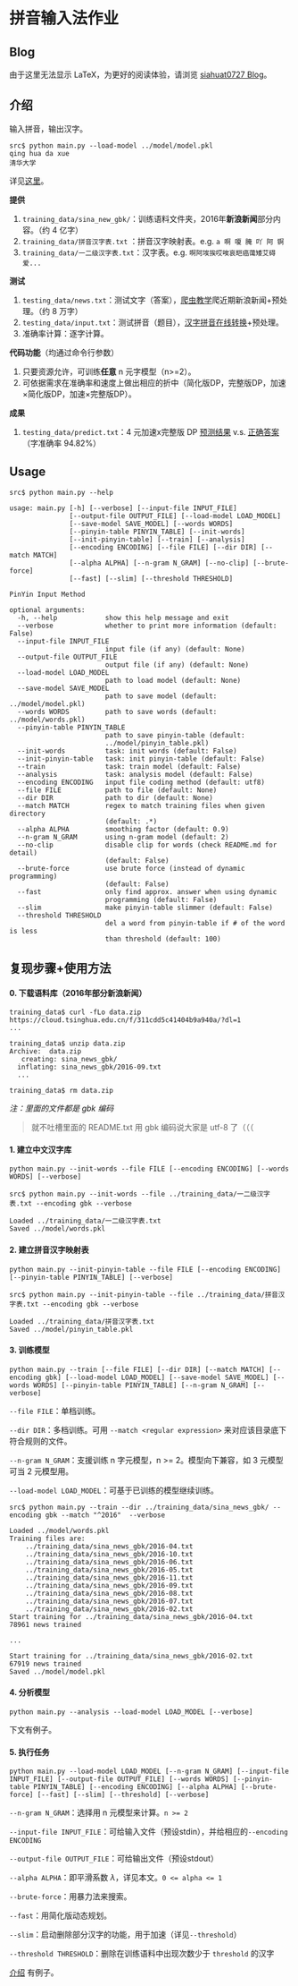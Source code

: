 # 拼音输入法作业

## Blog

由于这里无法显示 LaTeX，为更好的阅读体验，请浏览 [siahuat0727 Blog](https://siahuat0727.github.io/2019/11/01/pinyin-input-method/)。

## 介绍

输入拼音，输出汉字。
```
src$ python main.py --load-model ../model/model.pkl 
qing hua da xue
清华大学
```
详见[这里](https://github.com/siahuat0727/PinYin/blob/master/拼音输入法编程作业.pdf)。

**提供**
1. `training_data/sina_new_gbk/`：训练语料文件夹，2016年**新浪新闻**部分内容。（约 4 亿字）
2. `training_data/拼音汉字表.txt` ：拼音汉字映射表。e.g. `a 啊 嗄 腌 吖 阿 锕`
3. `training_data/一二级汉字表.txt`：汉字表。e.g. `啊阿埃挨哎唉哀皑癌蔼矮艾碍爱...`

**测试**
1. `testing_data/news.txt`：测试文字（答案），[爬虫教学](https://blog.csdn.net/qq_33722172/article/details/82469050)爬近期新浪新闻+预处理。（约 8 万字）
2. `testing_data/input.txt`：测试拼音（题目），[汉字拼音在线转换](https://www.qqxiuzi.cn/zh/pinyin/)+预处理。
3. 准确率计算：逐字计算。


**代码功能**（均通过命令行参数）
1. 只要资源允许，可训练**任意** n 元字模型（n>=2）。
2. 可依据需求在准确率和速度上做出相应的折中（简化版DP，完整版DP，加速×简化版DP，加速×完整版DP）。

**成果**
1. `testing_data/predict.txt`：4 元加速x完整版 DP [预测结果](https://github.com/siahuat0727/PinYin/blob/master/testing_data/predict.txt) v.s. [正确答案](https://github.com/siahuat0727/PinYin/blob/master/testing_data/news.txt)（字准确率 94.82%）

## Usage

```shell
src$ python main.py --help

usage: main.py [-h] [--verbose] [--input-file INPUT_FILE]
               [--output-file OUTPUT_FILE] [--load-model LOAD_MODEL]
               [--save-model SAVE_MODEL] [--words WORDS]
               [--pinyin-table PINYIN_TABLE] [--init-words]
               [--init-pinyin-table] [--train] [--analysis]
               [--encoding ENCODING] [--file FILE] [--dir DIR] [--match MATCH]
               [--alpha ALPHA] [--n-gram N_GRAM] [--no-clip] [--brute-force]
               [--fast] [--slim] [--threshold THRESHOLD]

PinYin Input Method

optional arguments:
  -h, --help            show this help message and exit
  --verbose             whether to print more information (default: False)
  --input-file INPUT_FILE
                        input file (if any) (default: None)
  --output-file OUTPUT_FILE
                        output file (if any) (default: None)
  --load-model LOAD_MODEL
                        path to load model (default: None)
  --save-model SAVE_MODEL
                        path to save model (default: ../model/model.pkl)
  --words WORDS         path to save words (default: ../model/words.pkl)
  --pinyin-table PINYIN_TABLE
                        path to save pinyin-table (default:
                        ../model/pinyin_table.pkl)
  --init-words          task: init words (default: False)
  --init-pinyin-table   task: init pinyin-table (default: False)
  --train               task: train model (default: False)
  --analysis            task: analysis model (default: False)
  --encoding ENCODING   input file coding method (default: utf8)
  --file FILE           path to file (default: None)
  --dir DIR             path to dir (default: None)
  --match MATCH         regex to match training files when given directory
                        (default: .*)
  --alpha ALPHA         smoothing factor (default: 0.9)
  --n-gram N_GRAM       using n-gram model (default: 2)
  --no-clip             disable clip for words (check README.md for detail)
                        (default: False)
  --brute-force         use brute force (instead of dynamic programming)
                        (default: False)
  --fast                only find approx. answer when using dynamic
                        programming (default: False)
  --slim                make pinyin-table slimmer (default: False)
  --threshold THRESHOLD
                        del a word from pinyin-table if # of the word is less
                        than threshold (default: 100)
```

## 复现步骤+使用方法

#### 0. 下载语料库（2016年部分新浪新闻）
```
training_data$ curl -fLo data.zip https://cloud.tsinghua.edu.cn/f/311cdd5c41404b9a940a/?dl=1
...

training_data$ unzip data.zip
Archive:  data.zip
   creating: sina_news_gbk/
  inflating: sina_news_gbk/2016-09.txt
  ...
  
training_data$ rm data.zip
```

*注：里面的文件都是 gbk 编码*

> 就不吐槽里面的 README.txt 用 gbk 编码说大家是 utf-8 了（（（

#### 1. 建立中文汉字库
`python main.py --init-words --file FILE [--encoding ENCODING] [--words WORDS] [--verbose]`

```
src$ python main.py --init-words --file ../training_data/一二级汉字表.txt --encoding gbk --verbose

Loaded ../training_data/一二级汉字表.txt 
Saved ../model/words.pkl
```

#### 2. 建立拼音汉字映射表
`python main.py --init-pinyin-table --file FILE [--encoding ENCODING] [--pinyin-table PINYIN_TABLE] [--verbose]`
```
src$ python main.py --init-pinyin-table --file ../training_data/拼音汉字表.txt --encoding gbk --verbose

Loaded ../training_data/拼音汉字表.txt 
Saved ../model/pinyin_table.pkl
```

#### 3. 训练模型 
`python main.py --train [--file FILE] [--dir DIR] [--match MATCH] [--encoding gbk] [--load-model LOAD_MODEL] [--save-model SAVE_MODEL] [--words WORDS] [--pinyin-table PINYIN_TABLE] [--n-gram N_GRAM] [--verbose]`

`--file FILE`：单档训练。

`--dir DIR`：多档训练。可用 `--match <regular expression>` 来对应该目录底下符合规则的文件。

`--n-gram N_GRAM`：支援训练 n 字元模型，n >= 2。模型向下兼容，如 3 元模型可当 2 元模型用。

`--load-model LOAD_MODEL`：可基于已训练的模型继续训练。

```
src$ python main.py --train --dir ../training_data/sina_news_gbk/ --encoding gbk --match "^2016"  --verbose

Loaded ../model/words.pkl
Training files are:
	../training_data/sina_news_gbk/2016-04.txt
	../training_data/sina_news_gbk/2016-10.txt
	../training_data/sina_news_gbk/2016-06.txt
	../training_data/sina_news_gbk/2016-05.txt
	../training_data/sina_news_gbk/2016-11.txt
	../training_data/sina_news_gbk/2016-09.txt
	../training_data/sina_news_gbk/2016-08.txt
	../training_data/sina_news_gbk/2016-07.txt
	../training_data/sina_news_gbk/2016-02.txt
Start training for ../training_data/sina_news_gbk/2016-04.txt
78961 news trained

...

Start training for ../training_data/sina_news_gbk/2016-02.txt
67919 news trained
Saved ../model/model.pkl
```

#### 4. 分析模型

`python main.py --analysis --load-model LOAD_MODEL [--verbose]`

下文有例子。

#### 5. 执行任务

`python main.py --load-model LOAD_MODEL [--n-gram N_GRAM] [--input-file INPUT_FILE] [--output-file OUTPUT_FILE] [--words WORDS] [--pinyin-table PINYIN_TABLE] [--encoding ENCODING] [--alpha ALPHA] [--brute-force] [--fast] [--slim] [--threshold] [--verbose]`

`--n-gram N_GRAM`：选择用 n 元模型来计算。`n >= 2`

`--input-file INPUT_FILE`：可给输入文件（预设stdin），并给相应的`--encoding ENCODING`

`--output-file OUTPUT_FILE`：可给输出文件（预设stdout）

`--alpha ALPHA`：即平滑系数 $\lambda$，详见本文。`0 <= alpha <= 1`

`--brute-force`：用暴力法来搜索。

`--fast`：用简化版动态规划。

`--slim`：启动删除部分汉字的功能，用于加速（详见`--threshold`）

`--threshold THRESHOLD`：删除在训练语料中出现次数少于 `threshold` 的汉字

[介绍](#介绍) 有例子。
